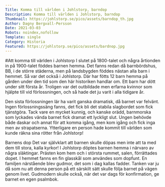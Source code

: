 ```yaml
---
Title: Komma till världen i Johlstorp, barndop
Description: Komma till världen i Johlstorp, barndop
Thumbnail: https://johlstorp.se/pico/assets/barndop_th.jpg 
Author: Dagny Bergvall-Persson 
Date: 2021-03-03
Robots: noindex,nofollow
Template: single 
Category: Historia 
Featured: https://johlstorp.se/pico/assets/bardnop.jpg 
---
```

#Att komma till världen i Johlstorp
I slutet på 1800-talet och några årtionden in på 1900-talet föddes barnen hemma.
Det fanns redan då barnbördshus, BB, i de större städerna, men på landsbygden föddes nästan alla barn i hemmet. Så var det också i Johlstorp.
Där har fötts 12 barn hemma på gården under den tid som den här historiken handlar om.
Ett barn har dött under sitt första år.
Troligen var det outbildade men erfarna kvinnor som hjälpte till vid förlossningen, och så hade det ju varit i alla tidigare år.

Den sista förlossningen lär ha varit ganska dramatisk, då barnet var felvänt. Ingen förlossningssäng fanns, det fick bli det stabila slagbordet som fick tjänstgöra. Tack vare en mycket kunnig, och kanske orädd, barnmorska som lyckades vända barnet fick dramat ett lyckligt slut. Ungen behövde både daskar och annat för att komma igång, men kom igång och fick inga men av strapatserna.
Ytterligare en person hade kommit till världen som kunde räkna sina rötter från Johlstorp!

Barnens dop
Det var självklart att barnen skulle döpas men inte att ta med dem till stora, kalla kyrkor!
I Johlstorp döptes barnen hemma i närvaro av några släktingar. Prästen kom hem och i största rummet, salen, förrättades dopet. I hemmet fanns en fin glasskål som användes som dopfunt. En familjen närstående blev gudmor, det som i dag kallas fadder. Tanken var ju då som nu att denna person på ett särskilt sätt skulle följa barnet på vägen genom livet. Gudmodern skulle också, när det var dags för konfirmation, ge barnet en egen psalmbok.


